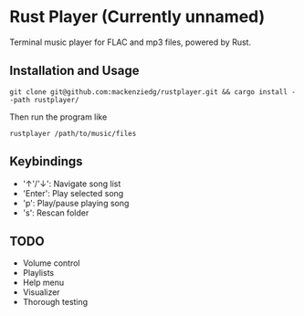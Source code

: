 # Rust Player (Currently unnamed)

Terminal music player for FLAC and mp3 files, powered by Rust.

## Installation and Usage

```
git clone git@github.com:mackenziedg/rustplayer.git && cargo install --path rustplayer/
```

Then run the program like

```
rustplayer /path/to/music/files
```

## Keybindings

- '↑'/'↓': Navigate song list
- 'Enter': Play selected song
- 'p': Play/pause playing song
- 's': Rescan folder

## TODO

- Volume control
- Playlists
- Help menu
- Visualizer
- Thorough testing
